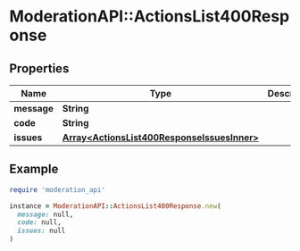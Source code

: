 # ModerationAPI::ActionsList400Response

## Properties

| Name | Type | Description | Notes |
| ---- | ---- | ----------- | ----- |
| **message** | **String** |  |  |
| **code** | **String** |  |  |
| **issues** | [**Array&lt;ActionsList400ResponseIssuesInner&gt;**](ActionsList400ResponseIssuesInner.md) |  | [optional] |

## Example

```ruby
require 'moderation_api'

instance = ModerationAPI::ActionsList400Response.new(
  message: null,
  code: null,
  issues: null
)
```

